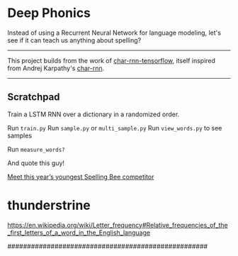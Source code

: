 # Deep Phonics
Instead of using a Recurrent Neural Network for language modeling, let's see if it can teach us anything about spelling?

--------------------------------------------------------------------

This project builds from the work of [char-rnn-tensorflow](https://github.com/sherjilozair/char-rnn-tensorflow), itself inspired from Andrej Karpathy's [char-rnn](https://github.com/karpathy/char-rnn).

--------------------------------------------------------------------

## Scratchpad

Train a LSTM RNN over a dictionary in a randomized order.

Run `train.py`
Run `sample.py` or `multi_sample.py`
Run `view_words.py` to see samples

Run `measure_words?`

And quote this guy!

[Meet this year’s youngest Spelling Bee competitor](https://www.youtube.com/watch?v=bAOoFGCh1eY)

# thunderstrine

https://en.wikipedia.org/wiki/Letter_frequency#Relative_frequencies_of_the_first_letters_of_a_word_in_the_English_language
  
###################################################
